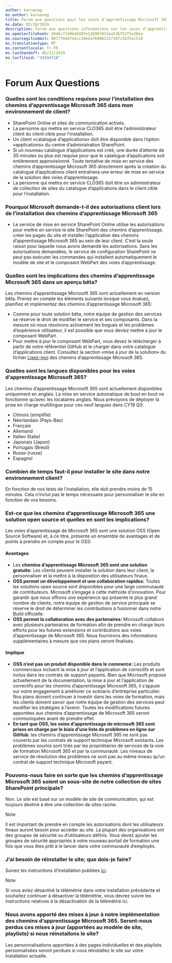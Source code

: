 ```yaml
---
author: karuanag
ms.author: karuanag
title: Forum aux questions pour les voies d’apprentissage Microsoft 365
ms.date: 02/10/2019
description: Forum aux questions informations sur les voies d’apprentissage Microsoft 365
ms.openlocfilehash: 26d6c7140b4d387e13b907033ea53b752f5e20ea
ms.sourcegitcommit: 0077704d7edcc26eda76900115716fc5b7b1c518
ms.translationtype: MT
ms.contentlocale: fr-FR
ms.lasthandoff: 05/21/2019
ms.locfileid: "34334718"
---
```

# <a name="frequently-asked-questions"></a>Forum Aux Questions

### <a name="what-are-the-requirements-for-installing-microsoft-365-learning-pathways-into-my-tenant-environment"></a>Quelles sont les conditions requises pour l’installation des chemins d’apprentissage Microsoft 365 dans mon environnement de client?

- SharePoint Online et sites de communication activés.
- La personne qui mettra en service CLO365 doit être l’administrateur client du client cible pour l’installation.
- Un client «catalogue d’applications» doit être disponible dans l’option «applications» du centre d’administration SharePoint.
- Si un nouveau catalogue d’applications est créé, une durée d’attente de 30 minutes ou plus est requise pour que le catalogue d’applications soit entièrement approvisionné. Toute tentative de mise en service des chemins d’apprentissage Microsoft 365 directement après la création du catalogue d’applications client entraînera une erreur de mise en service de la solution des voies d’apprentissage. 
- La personne qui mettra en service CLO365 doit être un administrateur de collection de sites du catalogue d’applications dans le client cible pour l’installation.

### <a name="why-is-microsoft-asking-for-tenant-permissions-when-installing-microsoft-365-learning-pathways"></a>Pourquoi Microsoft demande-t-il des autorisations client lors de l’installation des chemins d’apprentissage Microsoft 365 

- Le service de mise en service SharePoint Online utilise les autorisations pour mettre en service le site SharePoint des chemins d’apprentissage, créer les pages du site et installer l’application des chemins d’apprentissage Microsoft 365 au sein de leur client. C’est la seule raison pour laquelle nous avons demandé les autorisations. Sans les autorisations demandées, le service de configuration SharePoint ne peut pas exécuter les commandes qui installent automatiquement le modèle de site et le composant WebPart des voies d’apprentissage. 

### <a name="what-are-the-implications-of-microsoft-365-learning-pathways-being-in-a-beta-preview"></a>Quelles sont les implications des chemins d’apprentissage Microsoft 365 dans un aperçu bêta? 

Les chemins d’apprentissage Microsoft 365 sont actuellement en version bêta. Prenez en compte les éléments suivants lorsque vous évaluez, planifiez et implémentez des chemins d’apprentissage Microsoft 365:

- Comme pour toute solution bêta, notre équipe de gestion des services se réserve le droit de modifier le service et ses composants. Dans la mesure où nous résolvons activement les bogues et les problèmes d’expérience utilisateur, il est possible que vous deviez mettre à jour le composant WebPart.
- Pour mettre à jour le composant WebPart, vous devez le télécharger à partir de notre référentiel GitHub et le charger dans votre catalogue d’applications client. Consultez la section «mise à jour de la solution» du fichier [Lisez-moi](https://github.com/pnp/custom-learning-office-365/blob/master/README.md) des chemins d’apprentissage Microsoft 365. 

### <a name="what-languages-is-microsoft-365-learning-pathways-available-in"></a>Quelles sont les langues disponibles pour les voies d’apprentissage Microsoft 365?

Les chemins d’apprentissage Microsoft 365 sont actuellement disponibles uniquement en anglais. La mise en service automatique de bout en bout ne fonctionne qu’avec les locataires anglais. Nous prévoyons de déployer la prise en charge multilingue pour ces neuf langues dans CY19 Q3: 

- Chinois (simplifié) 
- Néerlandais (Pays-Bas) 
- Français  
- Allemand 
- Italien (Italie) 
- Japonais (Japon)  
- Portugais (Brésil) 
- Russe (russe)  
- Espagnol 

### <a name="how-long-will-it-take-to-install-the-site-in-our-tenant-environment"></a>Combien de temps faut-il pour installer le site dans notre environnement client?

En fonction de nos tests de l’installation, elle doit prendre moins de 15 minutes. Cela n’inclut pas le temps nécessaire pour personnaliser le site en fonction de vos besoins.

### <a name="is-microsoft-365-learning-pathways-an-open-source-solution-and-what-are-the-implications"></a>Est-ce que les chemins d’apprentissage Microsoft 365 une solution open source et quelles en sont les implications?

Les voies d’apprentissage de Microsoft 365 sont une solution OSS (Open Source Software) et, à ce titre, présente un ensemble de avantages et de points à prendre en compte pour le OSS:

#### <a name="benefits"></a>Avantages 
- Les **chemins d’apprentissage Microsoft 365 sont une solution gratuite:** Les clients peuvent installer la solution dans leur client, la personnaliser et la mettre à la disposition des utilisateurs finaux.
- **OSS permet un développement et une collaboration rapides:**  Toutes les solutions open source sont disponibles pour une large communauté de contributeurs.  Microsoft s’engage à cette méthode d’innovation.  Pour garantir que nous offrons une expérience qui présente le plus grand nombre de clients, notre équipe de gestion de service principale se réserve le droit de déterminer les contributions à fusionner dans notre Build officielle.  
- **OSS permet la collaboration avec des partenaires:** Microsoft collabore avec plusieurs partenaires de formation afin de prendre en charge leurs efforts pour les futures extensions et contributions aux voies d’apprentissage de Microsoft 365. Nous fournirons des informations supplémentaires à mesure que ces plans seront finalisés. 
    
#### <a name="implications"></a>Implique
- **OSS n’est pas un produit disponible dans le commerce:** Les produits commerciaux incluent la mise à jour et l’application de correctifs et sont inclus dans les contrats de support payants. Bien que Microsoft propose actuellement de la documentation, la mise à jour et l’application de correctifs pour les chemins d’apprentissage Microsoft 365, il s’appuie sur notre engagement à améliorer ce scénario d’entreprise particulier. Nos plans doivent continuer à investir dans les voies de formation, mais les clients doivent savoir que notre équipe de gestion des services peut modifier les stratégies à l’avenir. Toutes les modifications futures apportées aux chemins d’apprentissage de Microsoft 365 seront communiquées avant de prendre effet. 
- **En tant que OSS, les voies d’apprentissage de microsoft 365 sont prises en charge par le biais d’une liste de problèmes en ligne sur GitHub**: les chemins d’apprentissage Microsoft 365 ne sont pas couverts par les contrats de support technique Microsoft existants. Les problèmes soumis sont triés par les propriétaires de services de la voie de formation Microsoft 365 et par la communauté. Les niveaux de service de résolution des problèmes ne sont pas au même niveau qu’un contrat de support technique Microsoft payant.  

### <a name="can-we-make-the-microsoft-365-learning-pathways-a-subsite-of-our-primary-sharepoint-site-collection"></a>Pouvons-nous faire en sorte que les chemins d’apprentissage Microsoft 365 soient un sous-site de notre collection de sites SharePoint principale?

Non. Le site est basé sur un modèle de site de communication, qui est toujours destiné à être une collection de sites racine.

> [!NOTE]
> Il est important de prendre en compte les autorisations dont les utilisateurs finaux auront besoin pour accéder au site. La plupart des organisations ont des groupes de sécurité ou d’utilisateurs définis. Vous devez ajouter les groupes de sécurité appropriés à votre nouveau portail de formation une fois que vous êtes prêt à le lancer dans votre communauté d’employés.

### <a name="i-need-to-reinstall-the-site-what-should-i-do"></a>J’ai besoin de réinstaller le site; que dois-je faire?

Suivez les instructions d’installation publiées [ici](custom_provision.md).

> [!NOTE]
> Si vous aviez désactivé la télémétrie dans votre installation précédente et souhaitez continuer à désactiver la télémétrie, vous devrez suivre les instructions relatives à la désactivation de la télémétrie ici.

### <a name="we-made-updates-to-our-implementation-of-microsoft-365-learning-pathways-will-we-lose-these-updates-made-to-site-template-playlists-if-we-reinstall-the-site"></a>Nous avons apporté des mises à jour à notre implémentation des chemins d’apprentissage Microsoft 365. Seront-nous perdus ces mises à jour (apportées au modèle de site, playlists) si nous réinstallons le site?

Les personnalisations apportées à des pages individuelles et des playlists personnalisées seront perdues si vous réinstallez le site sur votre installation actuelle.  